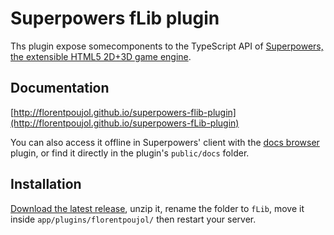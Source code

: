 # Superpowers fLib plugin

Ths plugin expose somecomponents to the TypeScript API of [Superpowers, the extensible HTML5 2D+3D game engine](http://sparklinlabs.com).  

## Documentation

[http://florentpoujol.github.io/superpowers-flib-plugin](http://florentpoujol.github.io/superpowers-fLib-plugin)

You can also access it offline in Superpowers' client with the [docs browser](https://github.com/florentpoujol/superpowers-docs-browser-plugin) plugin, or find it directly in the plugin's `public/docs` folder.

## Installation

[Download the latest release](https://github.com/florentpoujol/superpowers-fLib-plugin/releases), unzip it, rename the folder to `fLib`, move it inside `app/plugins/florentpoujol/` then restart your server.
